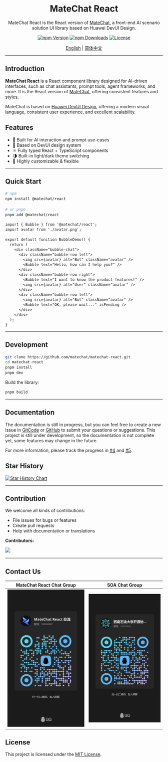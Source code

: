<div align="center">
  <h1>MateChat React</h1>
</div>

<div align="center">

MateChat React is the React version of [MateChat](https://github.com/DevCloudFE/MateChat), a front-end AI scenario solution UI library based on Huawei DevUI Design.


[![npm Version](https://img.shields.io/npm/v/@matechat/react.svg)](https://www.npmjs.com/package/@matechat/react)
[![npm Downloads](https://img.shields.io/npm/dm/@matechat/react.svg)](https://www.npmjs.com/package/@matechat/react)
[![License](https://img.shields.io/badge/license-MIT-blue.svg)](./LICENSE)

</div>

<div align="center">

[English](./README.md) | [简体中文](./README.zh-CN.md)

</div>

---

## Introduction

**MateChat React** is a React component library designed for AI-driven interfaces, such as chat assistants, prompt tools, agent frameworks, and more. It is the React version of [MateChat](https://github.com/DevCloudFE/MateChat), offering consistent features and styles.

MateChat is based on [Huawei DevUI Design](https://devui.design/), offering a modern visual language, consistent user experience, and excellent scalability.

## Features

- 🧠 Built for AI interaction and prompt use-cases
- 🎨 Based on DevUI design system
- ⚛️ Fully typed React + TypeScript components
- 🌗 Built-in light/dark theme switching
- 🔌 Highly customizable & flexible

---

## Quick Start

```bash
# npm
npm install @matechat/react

# or pnpm
pnpm add @matechat/react
```

```tsx
import { Bubble } from '@matechat/react';
import avatar from './avatar.png';

export default function BubbleDemo() {
  return (
    <div className="bubble-chat">
      <div className="bubble-row left">
        <img src={avatar} alt="Bot" className="avatar" />
        <Bubble text="Hello, how can I help you?" />
      </div>
      <div className="bubble-row right">
        <Bubble text="I want to know the product features!" />
        <img src={avatar} alt="User" className="avatar" />
      </div>
      <div className="bubble-row left">
        <img src={avatar} alt="Bot" className="avatar" />
        <Bubble text="OK, please wait..." isPending />
      </div>
    </div>
  );
}
```

---

## Development

```bash
git clone https://github.com/matechat/matechat-react.git
cd matechat-react
pnpm install
pnpm dev
```

Build the library:

```bash
pnpm build
```

---

## Documentation

The documentation is still in progress, but you can feel free to create a new issue in [GitCode](https://gitcode.com/DevCloudFE/MateChat/issues) or [GitHub](https://github.com/DevCloudFE/MateChat/issues) to submit your questions or suggestions. This project is still under development, so the documentation is not complete yet, some features may change in the future.

For more information, please track the progress in [#4](https://github.com/DevCloudFE/matechat-react/issues/4) and [#5](https://github.com/DevCloudFE/MateChat/issues/5).





## Star History

[![Star History Chart](https://api.star-history.com/svg?repos=DevCloudFE/matechat-react&type=Date)](https://www.star-history.com/#DevCloudFE/matechat-react&Date)

---

## Contribution

We welcome all kinds of contributions:

* File issues for bugs or features
* Create pull requests
* Help with documentation or translations


**Contributors:**

<a href="https://github.com/DevCloudFE/matechat-react/graphs/contributors">
  <img src="https://contrib.rocks/image?repo=DevCloudFE/matechat-react" />
</a>

---

## Contact Us

|                                              MateChat React Chat Group                                               |                                         SOA Chat Group                                          |
| :------------------------------------------------------------------------------------------------------------------: | :---------------------------------------------------------------------------------------------: |
| [<img alt="MateChat React Chat Group" src="./assets/matechat-react-qq-group.jpg" />](https://qm.qq.com/q/aMLehEXzBm) | [<img alt="SOAt Chat Group" src="./assets/soa-qq-group.jpg" />](https://qm.qq.com/q/lOocKriX74) |

## License

This project is licensed under the [MIT License](./LICENSE).
